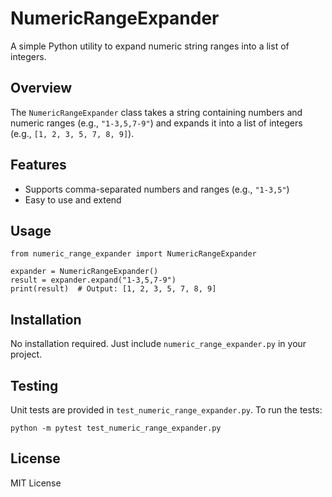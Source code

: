 # NumericRangeExpander

A simple Python utility to expand numeric string ranges into a list of integers.

## Overview

The `NumericRangeExpander` class takes a string containing numbers and numeric ranges (e.g., `"1-3,5,7-9"`) and expands it into a list of integers (e.g., `[1, 2, 3, 5, 7, 8, 9]`).

## Features
- Supports comma-separated numbers and ranges (e.g., `"1-3,5"`)
- Easy to use and extend

## Usage

```
from numeric_range_expander import NumericRangeExpander

expander = NumericRangeExpander()
result = expander.expand("1-3,5,7-9")
print(result)  # Output: [1, 2, 3, 5, 7, 8, 9]
```

## Installation
No installation required. Just include `numeric_range_expander.py` in your project.

## Testing

Unit tests are provided in `test_numeric_range_expander.py`. To run the tests:

```
python -m pytest test_numeric_range_expander.py
```

## License
MIT License
